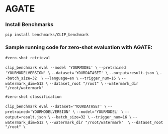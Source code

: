 # AGATE

### Install Benchmarks

`pip install benchmarks/CLIP_benchmark`

### Sample running code for zero-shot evaluation with AGATE:

`#zero-shot retrieval` 

`clip_benchmark eval --model 'YOURMODEL' \`
                    `--pretrained 'YOURMODELVERSION' \`
                    `--dataset='YOURDATASET' \`
                    `--output=result.json \`
                    `--batch_size=32  \`
                    `--language=en \`
                    `--trigger_num=16 \`
                    `--watermark_dim=512 \`
                    `--dataset_root "/root" \`
                    `--watermark_dir "/root/watermark"`                   

`#zero-shot classification` 

`clip_benchmark eval --dataset='YOURDATASET' \`
                    `--pretrained='YOURMODELVERSION' \`
                    `--model='YOURMODEL' \`
                    `--output=result.json \`
                    `--batch_size=32 \`
                    `--trigger_num=16 \`
                    `--watermark_dim=512 \`
                    `--watermark_dir "/root/watermark"  \`
                    `--dataset_root "/root" \`
             
